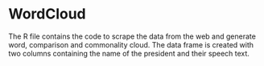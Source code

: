 # WordCloud
The R file contains the code to scrape the data from the web and generate word, comparison and commonality cloud.
The data frame is created with two columns containing the  name of the president and their speech text.
